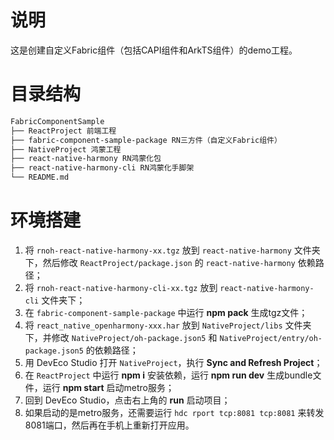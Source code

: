 # 说明
这是创建自定义Fabric组件（包括CAPI组件和ArkTS组件）的demo工程。


# 目录结构

```md
FabricComponentSample
├── ReactProject 前端工程
├── fabric-component-sample-package RN三方件（自定义Fabric组件）
├── NativeProject 鸿蒙工程
├── react-native-harmony RN鸿蒙化包
├── react-native-harmony-cli RN鸿蒙化手脚架
└── README.md
```


# 环境搭建
1. 将 `rnoh-react-native-harmony-xx.tgz` 放到 `react-native-harmony` 文件夹下，然后修改 `ReactProject/package.json` 的 `react-native-harmony` 依赖路径；
2. 将 `rnoh-react-native-harmony-cli-xx.tgz` 放到 `react-native-harmony-cli` 文件夹下；
3. 在 `fabric-component-sample-package` 中运行 **npm pack** 生成tgz文件；
4. 将 `react_native_openharmony-xxx.har` 放到 `NativeProject/libs` 文件夹下，并修改 `NativeProject/oh-package.json5` 和 `NativeProject/entry/oh-package.json5` 的依赖路径；
5. 用 DevEco Studio 打开 `NativeProject`，执行 **Sync and Refresh Project**；
6. 在 `ReactProject` 中运行 **npm i** 安装依赖，运行 **npm run dev** 生成bundle文件，运行 **npm start** 启动metro服务；
7. 回到 DevEco Studio，点击右上角的 **run** 启动项目；
8. 如果启动的是metro服务，还需要运行 `hdc rport tcp:8081 tcp:8081` 来转发8081端口，然后再在手机上重新打开应用。

